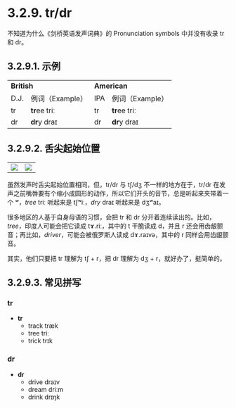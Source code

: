 # 3.2.9. <span class="pho">tr</span>/<span class="pho">dr</span>

不知道为什么《剑桥英语发声词典》的 Pronunciation symbols 中并没有收录 <span class="pho">tr</span> 和 <span class="pho">dr</span>。

## 3.2.9.1. 示例

<table>
<tbody>
<tr>
<td colspan="2"><strong>British</strong></td>
<td colspan="2"><strong>American</strong></td>
</tr>
<tr>
<td>D.J.</td>
<td>例词（Example）</td>
<td>IPA</td>
<td>例词（Example）</td>
</tr>
<tr>
<td><span class="pho">tr</span><span class="speak-word-inline" data-audio-uk-male="/audios/uk_phonetics_sound_tra_2023feb.mp3"></span></td>
<td><b>tr</b>ee <span class="pho alt">triː</span><span class="speak-word-inline" data-audio-uk-female="/audios/tree-uk-female.mp3" data-audio-uk-male="/audios/tree-uk-male.mp3"></span></td>
<td><span class="pho">tr</span><span class="speak-word-inline" data-audio-us-male="/audios/us_phonetics_sound_tra_2023feb.mp3"></span></td>
<td><b>tr</b>ee <span class="pho alt">triː</span><span class="speak-word-inline" data-audio-us-female="/audios/tree-us-female.mp3" data-audio-us-male="/audios/tree-us-male.mp3"></span></td>
</tr>
<tr>
<td><span class="pho">dr</span><span class="speak-word-inline" data-audio-uk-male="/audios/uk_phonetics_sound_dra_2023feb.mp3"></span></td>
<td><b>dr</b>y <span class="pho alt">draɪ</span><span class="speak-word-inline" data-audio-uk-female="/audios/dry-uk-female.mp3" data-audio-uk-male="/audios/dry-uk-male.mp3"></span></td>
<td><span class="pho">dr</span><span class="speak-word-inline" data-audio-us-male="/audios/us_phonetics_sound_dra_2023feb.mp3"></span></td>
<td><b>dr</b>y <span class="pho alt">draɪ</span><span class="speak-word-inline" data-audio-us-female="/audios/dry-us-female.mp3" data-audio-us-male="/audios/dry-us-male.mp3"></span></td>
</tr>
</tbody>
</table>

## 3.2.9.2. 舌尖起始位置

<table>
<tbody>
<tr>
<td><img src="/images/articulator-tongue-tip-positions.svg"></img></td>
<td><img src="/images/articulator-tongue-tip-trdr.svg"></img></td>
</tr>
</tbody>
</table>

虽然发声时舌尖起始位置相同，但，<span class="pho">tr</span>/<span class="pho">dr</span> 与 <span class="pho">tʃ</span>/<span class="pho">dʒ</span> 不一样的地方在于，<span class="pho">tr</span>/<span class="pho">dr</span> 在发声之前嘴唇要有个缩小成圆形的动作，所以它们开头的音节，总是听起来夹带着一个 <span class="pho">ʷ</span>，*tree* <span class="pho alt">triː</span> 听起来是 <span class="pho alt">tʃʷiː</span><span class="speak-word-inline" data-audio-us-male="/audios/tree-us-male.mp3" data-audio-us-female="/audios/tree-us-female.mp3"></span>，*dry* <span class="pho alt">draɪ</span> 听起来是 <span class="pho alt">dʒʷaɪ</span><span class="speak-word-inline" data-audio-us-male="/audios/dry-us-male.mp3" data-audio-us-female="/audios/dry-us-female.mp3"></span>。

很多地区的人基于自身母语的习惯，会把 <span class="pho">tr</span> 和 <span class="pho">dr</span> 分开着连续读出的。比如，*tree*，印度人可能会把它读成 <span class="pho alt">tɤ.riː</span><span class="speak-word-inline" data-audio-other="/audios/tree-ru-ru.mp3"></span>，其中的 <span class="pho">t</span> 干脆读成 <span class="pho">d</span>，并且 <span class="pho">r</span> 还会用齿龈颤音；再比如，*driver*，可能会被俄罗斯人读成 <span class="pho alt">dɤ.raɪvə</span><span class="speak-word-inline" data-audio-other="/audios/driver-ru-ru.mp3"></span>，其中的 <span class="pho">r</span> 同样会用齿龈颤音。

其实，他们只要把 <span class="pho">tr</span> 理解为 <span class="pho">tʃ</span> + <span class="pho">r</span>，把 <span class="pho">dr</span> 理解为 <span class="pho">dʒ</span> + <span class="pho">r</span>，就好办了，挺简单的。

## 3.2.9.3. 常见拼写

### <span class="pho">tr</span>

* **tr**
  * track <span class="pho alt">træk</span> <span class="speak-word-inline" data-audio-us-male="/audios/track-us-male.mp3" data-audio-us-female="/audios/track-us-female.mp3"></span>
  * tree <span class="pho alt">triː</span> <span class="speak-word-inline" data-audio-us-male="/audios/tree-us-male.mp3" data-audio-us-female="/audios/tree-us-female.mp3"></span>
  * trick <span class="pho alt">trɪk</span> <span class="speak-word-inline" data-audio-us-male="/audios/trick-us-male.mp3" data-audio-us-female="/audios/trick-us-female.mp3"></span>

### <span class="pho">dr</span>

* **dr**
  * drive <span class="pho alt">draɪv</span> <span class="speak-word-inline" data-audio-us-male="/audios/drive-us-male.mp3" data-audio-us-female="/audios/drive-us-female.mp3"></span>
  * dream <span class="pho alt">driːm</span> <span class="speak-word-inline" data-audio-us-male="/audios/dream-us-male.mp3" data-audio-us-female="/audios/dream-us-female.mp3"></span>
  * drink <span class="pho alt">drɪŋk</span> <span class="speak-word-inline" data-audio-us-male="/audios/drink-us-male.mp3" data-audio-us-female="/audios/drink-us-female.mp3"></span>
